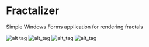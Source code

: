 # Fractalizer

Simple Windows Forms application for rendering fractals 

![alt tag](https://user-images.githubusercontent.com/19571233/38918702-2be05d18-42f7-11e8-93ea-4180937661af.png)
![alt_tag](https://user-images.githubusercontent.com/19571233/38918703-2bff6546-42f7-11e8-958b-de865d3dcfe0.png)
![alt_tag](https://user-images.githubusercontent.com/19571233/38918699-2ba15e88-42f7-11e8-9467-7382a37aaffd.png)
![alt_tag](https://user-images.githubusercontent.com/19571233/38918701-2bc5cb56-42f7-11e8-8771-e4fde9e36ef6.png)

